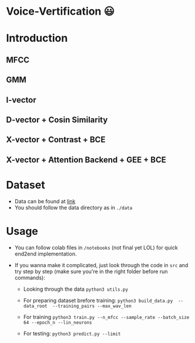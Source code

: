 Voice-Vertification :smiley:
=====

# Introduction


## MFCC

## GMM

## I-vector 

## D-vector + Cosin Similarity 

## X-vector + Contrast + BCE

## X-vector + Attention Backend + GEE + BCE

# Dataset

- Data can be found at [link](https://drive.google.com/file/d/1oT_cvFRDLha0E0Yh66zKRrisGgIbgjmZ/view?usp=sharing)
- You should follow the data directory as in `./data`

# Usage

- You can follow colab files in `/notebooks` (not final yet LOL) for quick end2end implementation.
- If you wanna make it complicated, just look through the code in `src` and try step by step (make sure you're in the right folder before run commands):


  - Looking through the data ` python3 utils.py `

  - For preparing dataset brefore training:  ` python3 build_data.py  --data_root  --training_pairs --max_wav_len `

  - For training `` python3 train.py --n_mfcc --sample_rate --batch_size 64 --epoch_n --lin_neurons ``

  - For testing: `` python3 predict.py --limit ``


